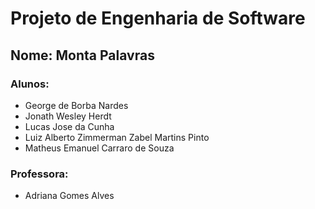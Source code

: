 # Projeto de Engenharia de Software

## Nome: Monta Palavras

### Alunos:
* George de Borba Nardes
* Jonath Wesley Herdt
* Lucas Jose da Cunha
* Luiz Alberto Zimmerman Zabel Martins Pinto
* Matheus Emanuel Carraro de Souza

### Professora: 
* Adriana Gomes Alves
